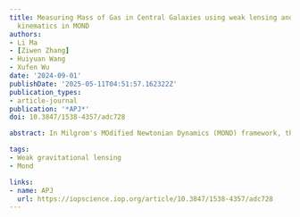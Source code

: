```yaml
---
title: Measuring Mass of Gas in Central Galaxies using weak lensing and satellite
  kinematics in MOND
authors:
- Li Ma
- [Ziwen Zhang]
- Huiyuan Wang
- Xufen Wu
date: '2024-09-01'
publishDate: '2025-05-11T04:51:57.162322Z'
publication_types:
- article-journal
publication: '*APJ*'
doi: 10.3847/1538-4357/adc728

abstract: In Milgrom's MOdified Newtonian Dynamics (MOND) framework, the dynamical mass of a galaxy is fully determined by its baryonic matter distribution. Using this framework, we fit the distribution of cold and hot gas halos—focusing on the hot gas—around Sloan Digital Sky Survey central galaxies, utilizing weak lensing signals from the DECaLS survey. The central galaxies are classified into the total sample and the star-forming sample. Hot gas halo densities nearly follow Plummer's profile for both samples across all mass bins out to extended radii. We then demonstrate the rotation curves of the galaxy samples. Furthermore, the stellar fraction, M*/(M* + Mg), is between 0.3 and 0.8 in all mass bins of the star-forming sample, which is higher than in the total sample. Additionally, we use the satellite kinematics method in MOND to verify our findings from the weak lensing method. We find good agreement between the two methods, indicating that weak lensing signals reliably measure the dynamical mass of central galaxies and can constrain the distribution of missing baryons in galaxy clusters. Combining both methods, we discover a baryonic mass to line-of-sight velocity dispersion of satellites (Mb–σs) relation. More sophisticated models, such as Osipkov–Merritt anisotropy profiles, were found unnecessary, as simple isotropic or mildly radially anisotropic MOND models align well with the observed Mb–σs relation. Moreover, the isotropic model remains consistent with this relation even when considering external fields from large-scale structures.

tags:
- Weak gravitational lensing
- Mond

links:
- name: APJ
  url: https://iopscience.iop.org/article/10.3847/1538-4357/adc728
---
```

